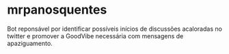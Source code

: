 # mrpanosquentes
Bot reponsável por identificar possíveis inícios de discussões acaloradas no twitter e promover a GoodVibe necessária com mensagens de apaziguamento. 
